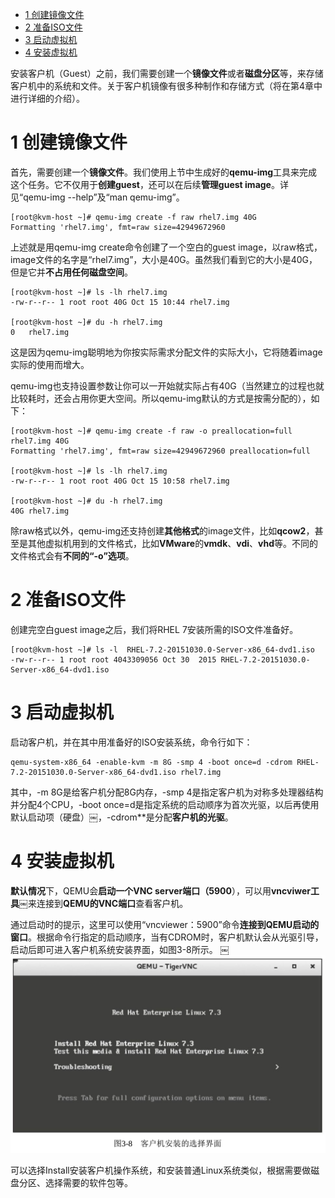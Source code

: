 
<!-- @import "[TOC]" {cmd="toc" depthFrom=1 depthTo=6 orderedList=false} -->

<!-- code_chunk_output -->

* [1 创建镜像文件](#1-创建镜像文件)
* [2 准备ISO文件](#2-准备iso文件)
* [3 启动虚拟机](#3-启动虚拟机)
* [4 安装虚拟机](#4-安装虚拟机)

<!-- /code_chunk_output -->

安装客户机（Guest）之前，我们需要创建一个**镜像文件**或者**磁盘分区**等，来存储客户机中的系统和文件。关于客户机镜像有很多种制作和存储方式（将在第4章中进行详细的介绍）。

# 1 创建镜像文件

首先，需要创建一个**镜像文件**。我们使用上节中生成好的**qemu\-img**工具来完成这个任务。它不仅用于**创建guest**，还可以在后续**管理guest image**。详见“qemu\-img \-\-help”及“man qemu\-img”。

```
[root@kvm-host ~]# qemu-img create -f raw rhel7.img 40G￼
Formatting 'rhel7.img', fmt=raw size=42949672960
```

上述就是用qemu\-img create命令创建了一个空白的guest image，以raw格式，image文件的名字是“rhel7.img”，大小是40G。虽然我们看到它的大小是40G，但是它并**不占用任何磁盘空间**。

```
[root@kvm-host ~]# ls -lh rhel7.img ￼
-rw-r--r-- 1 root root 40G Oct 15 10:44 rhel7.img￼

[root@kvm-host ~]# du -h rhel7.img ￼
0   rhel7.img
```

这是因为qemu\-img聪明地为你按实际需求分配文件的实际大小，它将随着image实际的使用而增大。

qemu\-img也支持设置参数让你可以一开始就实际占有40G（当然建立的过程也就比较耗时，还会占用你更大空间。所以qemu\-img默认的方式是按需分配的），如下：

```
[root@kvm-host ~]# qemu-img create -f raw -o preallocation=full rhel7.img 40G￼
Formatting 'rhel7.img', fmt=raw size=42949672960 preallocation=full￼

[root@kvm-host ~]# ls -lh rhel7.img 
-rw-r--r-- 1 root root 40G Oct 15 10:58 rhel7.img￼

[root@kvm-host ~]# du -h rhel7.img 
40G rhel7.img
```

除raw格式以外，qemu\-img还支持创建**其他格式**的image文件，比如**qcow2**，甚至是其他虚拟机用到的文件格式，比如**VMware**的**vmdk**、**vdi**、**vhd**等。不同的文件格式会有**不同的“\-o”选项**。

# 2 准备ISO文件

创建完空白guest image之后，我们将RHEL 7安装所需的ISO文件准备好。

```
[root@kvm-host ~]# ls -l  RHEL-7.2-20151030.0-Server-x86_64-dvd1.iso ￼
-rw-r--r-- 1 root root 4043309056 Oct 30  2015 RHEL-7.2-20151030.0-Server-x86_64-dvd1.iso
```

# 3 启动虚拟机

启动客户机，并在其中用准备好的ISO安装系统，命令行如下：

```
qemu-system-x86_64 -enable-kvm -m 8G -smp 4 -boot once=d -cdrom RHEL-7.2-20151030.0-Server-x86_64-dvd1.iso rhel7.img
```

其中，\-m 8G是给客户机分配8G内存，\-smp 4是指定客户机为对称多处理器结构并分配4个CPU，\-boot once=d是指定系统的启动顺序为首次光驱，以后再使用默认启动项（硬盘）￼，\-cdrom\*\*是分配**客户机的光驱**。

# 4 安装虚拟机

**默认情况**下，QEMU会**启动一个VNC server端口（5900**），可以用**vncviwer工具**￼来连接到**QEMU的VNC端口**查看客户机。

通过启动时的提示，这里可以使用“vncviewer：5900”命令**连接到QEMU启动的窗口**。根据命令行指定的启动顺序，当有CDROM时，客户机默认会从光驱引导，启动后即可进入客户机系统安装界面，如图3\-8所示。
￼
![](./images/2019-05-15-22-58-47.png)

可以选择Install安装客户机操作系统，和安装普通Linux系统类似，根据需要做磁盘分区、选择需要的软件包等。
